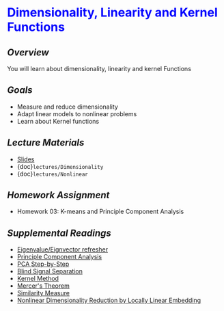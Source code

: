# <span style="color: blue;"><b>Dimensionality, Linearity and Kernel Functions</b></span>

## *Overview*
You will learn about dimensionality, linearity and kernel Functions

## *Goals*
* Measure and reduce dimensionality
* Adapt linear models to nonlinear problems
* Learn about Kernel functions

## *Lecture Materials*
* [Slides](https://docs.google.com/presentation/d/1x4bWQr7kEAh6Z6L7iaLdaNiY6SDTHtvHxzvjFM1wYnE/edit?usp=sharing)
* {doc}`lectures/Dimensionality`
* {doc}`lectures/Nonlinear`

## *Homework Assignment*
* Homework 03: K-means and Principle Component Analysis

## *Supplemental Readings*
  * [Eigenvalue/Eignvector refresher](https://www.mathsisfun.com/algebra/eigenvalue.html)
  * [Principle Component Analysis](https://en.wikipedia.org/wiki/Principal_component_analysis)
  * [PCA Step-by-Step](https://builtin.com/data-science/step-step-explanation-principal-component-analysis)
  * [Blind Signal Separation](https://en.wikipedia.org/wiki/Blind_signal_separation)
  * [Kernel Method](https://en.wikipedia.org/wiki/Kernel_method)
  * [Mercer's Theorem](https://en.wikipedia.org/wiki/Mercer%27s_theorem)
  * [Similarity Measure](https://en.wikipedia.org/wiki/Similarity_measure)
  * [Nonlinear Dimensionality Reduction by Locally Linear Embedding](http://science.sciencemag.org/content/290/5500/2323)